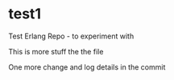 # test1
Test Erlang Repo - to experiment with

This is more stuff the the file

One more change and log details in the commit 
